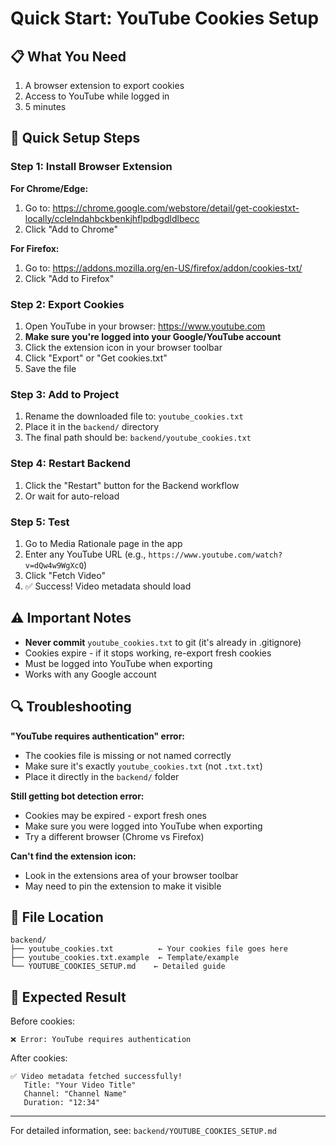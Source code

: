 # Quick Start: YouTube Cookies Setup

## 📋 What You Need

1. A browser extension to export cookies
2. Access to YouTube while logged in
3. 5 minutes

## 🚀 Quick Setup Steps

### Step 1: Install Browser Extension

**For Chrome/Edge:**
1. Go to: https://chrome.google.com/webstore/detail/get-cookiestxt-locally/cclelndahbckbenkjhflpdbgdldlbecc
2. Click "Add to Chrome"

**For Firefox:**
1. Go to: https://addons.mozilla.org/en-US/firefox/addon/cookies-txt/
2. Click "Add to Firefox"

### Step 2: Export Cookies

1. Open YouTube in your browser: https://www.youtube.com
2. **Make sure you're logged into your Google/YouTube account**
3. Click the extension icon in your browser toolbar
4. Click "Export" or "Get cookies.txt"
5. Save the file

### Step 3: Add to Project

1. Rename the downloaded file to: `youtube_cookies.txt`
2. Place it in the `backend/` directory
3. The final path should be: `backend/youtube_cookies.txt`

### Step 4: Restart Backend

1. Click the "Restart" button for the Backend workflow
2. Or wait for auto-reload

### Step 5: Test

1. Go to Media Rationale page in the app
2. Enter any YouTube URL (e.g., `https://www.youtube.com/watch?v=dQw4w9WgXcQ`)
3. Click "Fetch Video"
4. ✅ Success! Video metadata should load

## ⚠️ Important Notes

- **Never commit** `youtube_cookies.txt` to git (it's already in .gitignore)
- Cookies expire - if it stops working, re-export fresh cookies
- Must be logged into YouTube when exporting
- Works with any Google account

## 🔍 Troubleshooting

**"YouTube requires authentication" error:**
- The cookies file is missing or not named correctly
- Make sure it's exactly `youtube_cookies.txt` (not `.txt.txt`)
- Place it directly in the `backend/` folder

**Still getting bot detection error:**
- Cookies may be expired - export fresh ones
- Make sure you were logged into YouTube when exporting
- Try a different browser (Chrome vs Firefox)

**Can't find the extension icon:**
- Look in the extensions area of your browser toolbar
- May need to pin the extension to make it visible

## 📝 File Location

```
backend/
├── youtube_cookies.txt          ← Your cookies file goes here
├── youtube_cookies.txt.example  ← Template/example
└── YOUTUBE_COOKIES_SETUP.md    ← Detailed guide
```

## 🎯 Expected Result

Before cookies:
```
❌ Error: YouTube requires authentication
```

After cookies:
```
✅ Video metadata fetched successfully!
   Title: "Your Video Title"
   Channel: "Channel Name"
   Duration: "12:34"
```

---

For detailed information, see: `backend/YOUTUBE_COOKIES_SETUP.md`
